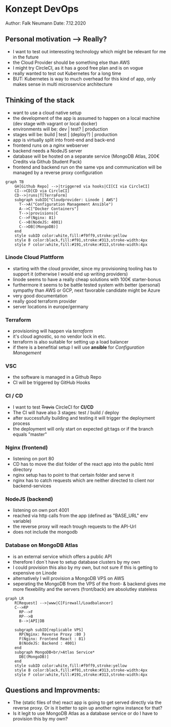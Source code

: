# Konzept DevOps

Author: Falk Neumann
Date: 7.12.2020

## Personal motivation --> Really?
- I want to test out interessting technology which might be relevant for me in the future
- the Cloud Provider should be something else than AWS
- I might try CircleCI, as it has a good free plan and is on vogue
- really wanted to test out Kubernetes for a long time
- BUT: Kubernetes is way to much overhead for this kind of app, only makes sense in multi microservice architecture

## Thinking of the stack
- want to use a cloud native setup
- the development of the app is assumed to happen on a local machine (dev stage with vagrant or local docker)
- environments will be: dev | test? | production
- stages will be: build | test | (deploy?) | production
- app is virtually split into front-end and back-end
- frontend runs on a *nginx* webserver
- backend needs a NodeJS server
- database will be hosted on a separate service (MongoDB Atlas, 200€ Credits via Github Student Pack)
- frontend and backend run on the same vps and communication will be managed by a reverse proxy configuration

```mermaid
graph TB
    GH[Github Repo] -->|triggered via hooks|CI[CI via CircleCI]
    CI-->CD[CD via CircleCI]
    CD-->|runs|T[TerraForm]
    subgraph subID["Cloudprovider: Linode | AWS"]
      T-->A("Configuration Management Ansible")
      A-->C["Docker Containers"]
      T-->|provisions|C
      C-->F(Nginx: 81)
      C-->B(NodeJS: 4001)
      C-->DB[(MongoDB)]
    end
    style subID color:white,fill:#f9ff9,stroke:yellow
    style B color:black,fill:#f91,stroke:#313,stroke-width:4px
    style F color:white,fill:#191,stroke:#313,stroke-width:4px
```

  ### Linode Cloud Plattform
  - starting with the cloud provider, since my provisioning tooling has to support it (otherwise I would end up writing providers)
  - linode seems to have a really cheap solutions with 100€ starter-bonus
  - furthermore it seems to be battle tested system with better (personal) sympathy than AWS or GCP, next favorable candidate might be Azure
  - very good documentation
  - really good terraform provider
  - server locations in europe/germany
  
  ### Terraform
  - provisioning will happen via *terraform*
  - it's cloud agnostic, so no vendor lock in etc.
  - terraform is also suitable for setting up a load balancer
  - if there is a benefitial setup I will use **ansible** for *Configuration Management*

  ### VSC
  - the software is managed in a Github Repo
  - CI will be triggered by GitHub Hooks
  
  ### CI / CD
  - I want to test ~~Travis~~ CircleCI for **CI/CD**
  - The CI will have also 3 stages: test / build / deploy
  - after successfully building and testing it will trigger the deployment process
  - the deployment will only start on expected git:tags or if the branch equals "master"

  ### Nginx (frontend)
  - listening on port 80
  - CD has to move the dist folder of the react app into the public html directory
  - nginx setup has to point to that certain folder and serve it
  - nginx has to catch requests which are neither directed to client nor backend-services

  ### NodeJS (backend)
  - listening on own port 4001
  - reached via http calls from the app (defined as "BASE_URL" env variable)
  - the reverse proxy will reach trough requests to the API-Url
  - does not include the mongodb

  ### Database on MongoDB Atlas
  - is an external service which offers a public API
  - therefore I don´t have to setup database clusters by my own
  - I could provision this also by my own, but not sure if this is getting to expensive on Linode
  - alternatively I will provision a MongoDB VPS on AWS
  - seperating the MongoDB from the VPS of the front- & backend gives me more flexebility and the servers (front/back) are absolutley stateless


```mermaid
graph LR
    R[Request] -->|www|C[Firewall/Loadbalancer]
    C-->RP
      RP-->F
      RP-->B
      B-->|API|DB
    
    subgraph subID[replicable VPS]
      RP{Nginx: Reverse Proxy :80 }
      F(Nginx: Frontend React : 81)
      B(NodeJS: Backend : 4001)
    end
    subgraph MongoDB<br/>Atlas Service*
      DB[(MongoDB)]
    end
    style subID color:white,fill:#f9ff9,stroke:yellow
    style B color:black,fill:#f91,stroke:#313,stroke-width:4px
    style F color:white,fill:#191,stroke:#313,stroke-width:4px
```

## Questions and Improvments:
- The (static files of the) react app is going to get served directly via the reverse proxy. Or is it better to spin up another nginx instance for that?
- Is it legit to use MongoDB Atlas as a database service or do I have to provision this by my own?

